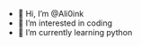 - 👋 Hi, I’m @Ali0ink
- 👀 I’m interested in coding 
- 🌱 I’m currently learning python

<!---
Ali0ink/Ali0ink is a ✨ special ✨ repository because its `README.md` (this file) appears on your GitHub profile.
You can click the Preview link to take a look at your changes.
--->
